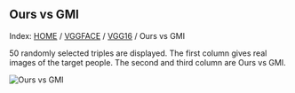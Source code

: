 ## Ours vs GMI

Index: [HOME](../../../../../) / [VGGFACE](../../) / [VGG16](../) / Ours vs GMI

50 randomly selected triples are displayed. The first column gives real images of the target people. The second and third column are Ours vs GMI.

![Ours vs GMI](gt_ours_gmi.png)
